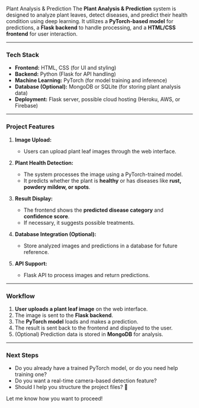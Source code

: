  Plant Analysis & Prediction
The **Plant Analysis & Prediction** system is designed to analyze plant leaves, detect diseases, and predict their health condition using deep learning. It utilizes a **PyTorch-based model** for predictions, a **Flask backend** to handle processing, and a **HTML/CSS frontend** for user interaction.

---

### **Tech Stack**
- **Frontend:** HTML, CSS (for UI and styling)
- **Backend:** Python (Flask for API handling)
- **Machine Learning:** PyTorch (for model training and inference)
- **Database (Optional):** MongoDB or SQLite (for storing plant analysis data)
- **Deployment:** Flask server, possible cloud hosting (Heroku, AWS, or Firebase)

---

### **Project Features**
1. **Image Upload:**
   - Users can upload plant leaf images through the web interface.

2. **Plant Health Detection:**
   - The system processes the image using a PyTorch-trained model.
   - It predicts whether the plant is **healthy** or has diseases like **rust, powdery mildew, or spots**.

3. **Result Display:**
   - The frontend shows the **predicted disease category** and **confidence score**.
   - If necessary, it suggests possible treatments.

4. **Database Integration (Optional):**
   - Store analyzed images and predictions in a database for future reference.

5. **API Support:**
   - Flask API to process images and return predictions.

---

### **Workflow**
1. **User uploads a plant leaf image** on the web interface.
2. The image is sent to the **Flask backend**.
3. The **PyTorch model** loads and makes a prediction.
4. The result is sent back to the frontend and displayed to the user.
5. (Optional) Prediction data is stored in **MongoDB** for analysis.

---

### **Next Steps**
- Do you already have a trained PyTorch model, or do you need help training one?
- Do you want a real-time camera-based detection feature?
- Should I help you structure the project files? 🚀

Let me know how you want to proceed!
